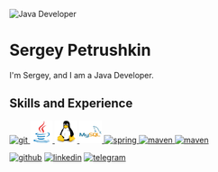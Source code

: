 ![Java Developer](https://static.independent.co.uk/s3fs-public/thumbnails/image/2017/01/11/12/artificial-intelligence-3.jpg)

# Sergey Petrushkin

I'm Sergey, and I am a Java Developer. 

## Skills and Experience 
<p align="left"> <a href="https://git-scm.com/" target="_blank" rel="noreferrer"> <img src="https://www.vectorlogo.zone/logos/git-scm/git-scm-icon.svg" alt="git" width="40" height="40"/> </a> <a href="https://www.java.com" target="_blank" rel="noreferrer"> <img src="https://raw.githubusercontent.com/devicons/devicon/master/icons/java/java-original.svg" alt="java" width="40" height="40"/> </a> <a href="https://www.linux.org/" target="_blank" rel="noreferrer"> <img src="https://raw.githubusercontent.com/devicons/devicon/master/icons/linux/linux-original.svg" alt="linux" width="40" height="40"/> </a> <a href="https://www.postgresql.org/" target="_blank" rel="noreferrer"> <img src="https://raw.githubusercontent.com/devicons/devicon/master/icons/mysql/mysql-original-wordmark.svg" alt="mysql" width="40" height="40"/> <a href="https://spring.io/" target="_blank" rel="noreferrer"> <img src="https://www.vectorlogo.zone/logos/springio/springio-icon.svg" alt="spring" width="40" height="40"/> </a> <a href="https://maven.apache.org/" target="_blank" rel="noreferrer"> <img src="https://external-content.duckduckgo.com/iu/?u=https%3A%2F%2Fcdn.icon-icons.com%2Ficons2%2F2107%2FPNG%2F512%2Ffile_type_maven_icon_130397.png&f=1&nofb=1&ipt=3b6b5c1bc118724b79ca622c01fc0ef9704e14c0bcdd6c241a1b9ed4d6ccaa43&ipo=images" alt="maven" width="40" height="40"/> </a> <a href="https://hibernate.org/" target="_blank" rel="noreferrer"> <img src="https://coursehunter.net/uploads/course_posters_/osnovy-hibernate-dlya-nachinayushchih.jpg" alt="maven" width="40" height="40"/> </a> </p>



 
 
[<img src='https://cdn.jsdelivr.net/npm/simple-icons@3.0.1/icons/github.svg' alt='github' height='40'>](https://github.com/f0restend)  [<img src='https://cdn.jsdelivr.net/npm/simple-icons@3.0.1/icons/linkedin.svg' alt='linkedin' height='40'>](https://www.linkedin.com/in/dominguez-it/)  [<img src='https://cdn.jsdelivr.net/npm/simple-icons@3.0.1/icons/telegram.svg' alt='telegram' height='40'>](https://t.me/Joy_Bronson) 
